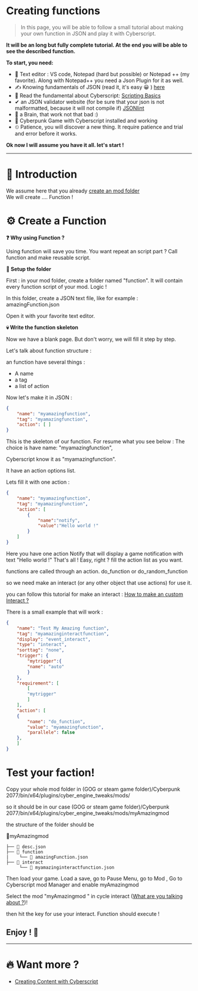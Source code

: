 # Creating functions

> In this page, you will be able to follow a small tutorial about making your own function in JSON and play it with Cyberscript.

**It will be an long but fully complete tutorial. At the end you will be able to see the described function.**

**To start, you need:**
- 📄 Text editor : VS code, Notepad (hard but possible) or Notepad ++ (my favorite). Along with Notepad++ you need a Json Plugin for it as well.
- ✍️ Knowing fundamentals of JSON (read it, it's easy 😀 ) [here](https://www.w3schools.com/js/js_json_intro.asp)
- 💯 Read the fundamental about Cyberscript: [Scripting Basics](scripting-basics.md)
- ✔ an JSON validator website (for be sure that your json is not malformatted, because it will not compile if) [JSONlint](https://jsonlint.com/)
- 🧠 a Brain, that work not that bad :)
- 🥇 Cyberpunk Game with Cyberscript installed and working
- ⏲ Patience, you will discover a new thing. It require patience and trial and error before it works.

**Ok now I will assume you have it all. let's start !**<hr>

# 📁 Introduction

We assume here that you already [create an mod folder](create-an-mod-folder.md)
<br>We will create .... Function !

# ⚙ Create a Function

**❓ Why using Function ?**

Using function will save you time. You want repeat an script part ? Call function and make reusable script.

**📂 Setup the folder**

First : in your mod folder, create a folder named "function". It will contain every function script of your mod. Logic !

In this folder, create a JSON text file, like for example : amazingFunction.json

Open it with your favorite text editor.

**💀 Write the function skeleton**

Now we have a blank page. But don't worry, we will fill it step by step.

Let's talk about function structure :

an function have several things :

- A name
- a tag
- a list of action

Now let's make it in JSON :

```json
{
    "name": "myamazingfunction",
    "tag": "myamazingfunction",
    "action": [ ]
}
```

This is the skeleton of our function. For resume what you see below : The choice is have name: "myamazingfunction",

Cyberscript know it as "myamazingfunction".

It have an action options list.

Lets fill it with one action :

```json
{
    "name": "myamazingfunction",
    "tag": "myamazingfunction",
    "action": [
		{
            "name":"notify",
            "value":"Hello world !"
        }
    ]
}
```

Here you have one action Notify that will display a game notification with text "Hello world !" That's all ! Easy, right ? fill the action list as you want.

functions are called through an action. do_function or do_random_function

so we need make an interact (or any other object that use actions) for use it.

you can follow this tutorial for make an interact : [How to make an custom Interact ?](create-custom-interact.md)

There is a small example that will work :

```json
{
	"name": "Test My Amazing function",
	"tag": "myamazinginteractfunction",
	"display": "event_interact",
	"type": "interact",
	"sorttag": "none",
	"trigger": {
		"mytrigger":{
		"name": "auto"
	    }
	},
	"requirement": [
		[
		"mytrigger"
		]
	],
	"action": [
	{
		"name": "do_function",
		"value": "myamazingfunction",
		"parallele": false
	},
	]
}
```

# Test your faction!

Copy your whole mod folder in (GOG or steam game folder)/Cyberpunk 2077/bin/x64/plugins/cyber_engine_tweaks/mods/

so it should be in our case (GOG or steam game folder)/Cyberpunk 2077/bin/x64/plugins/cyber_engine_tweaks/mods/myAmazingmod

the structure of the folder should be

📂myAmazingmod

```structure
├── 📃 desc.json
├── 📁 function
|    └── 📃 amazingFunction.json
├── 📁 interact
     └── 📃 myamazinginteractfunction.json
```

Then load your game. Load a save, go to Pause Menu, go to Mod , Go to Cyberscript mod Manager and enable myAmazingmod

Select the mod "myAmazingmod " in cycle interact ([What are you talking about ?](cycle-throught-interact.md))!

then hit the key for use your interact. Function should execute !

<h2>Enjoy ! 🤠</h2><hr>

# 🔥 Want more ?
- [Creating Content with Cyberscript](creating-content-with-cyberscript.md)
